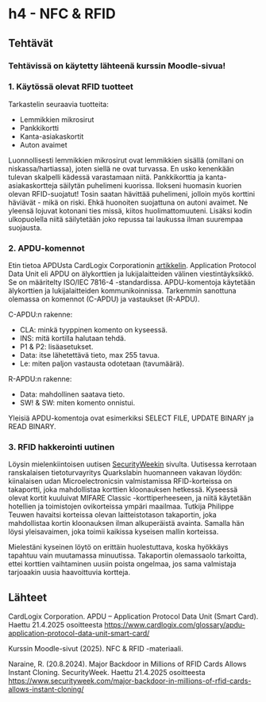 # h4 - NFC & RFID



## Tehtävät

### Tehtävissä on käytetty lähteenä kurssin Moodle-sivua!


### 1. Käytössä olevat RFID tuotteet
Tarkastelin seuraavia tuotteita:
- Lemmikkien mikrosirut
- Pankkikortti
- Kanta-asiakaskortit
- Auton avaimet

Luonnollisesti lemmikkien mikrosirut ovat lemmikkien sisällä (omillani on niskassa/hartiassa), joten siellä ne ovat turvassa. En usko kenenkään tulevan skalpelli kädessä varastamaan niitä. Pankkikorttia ja kanta-asiakaskortteja säilytän puhelimeni kuorissa. Ilokseni huomasin kuorien olevan RFID-suojatut! Tosin saatan hävittää puhelimeni, jolloin myös korttini häviävät - mikä on riski. Ehkä huonoiten suojattuna on autoni avaimet. Ne yleensä lojuvat kotonani ties missä, kiitos huolimattomuuteni. Lisäksi kodin ulkopuolella niitä säilytetään joko repussa tai laukussa ilman suurempaa suojausta.



### 2. APDU-komennot
Etin tietoa APDUsta CardLogix Corporationin [artikkelin](https://www.cardlogix.com/glossary/apdu-application-protocol-data-unit-smart-card/). Application Protocol Data Unit eli APDU on älykorttien ja lukijalaitteiden välinen viestintäyksikkö. Se on määritelty ISO/IEC 7816-4 -standardissa. APDU-komentoja käytetään älykorttien ja lukijalaitteiden kommunikoinnissa. Tarkemmin sanottuna olemassa on komennot (C-APDU) ja vastaukset (R-APDU).

C-APDU:n rakenne:
- CLA: minkä tyyppinen komento on kyseessä.
- INS: mitä kortilla halutaan tehdä.
- P1 & P2: lisäasetukset.
- Data: itse lähetettävä tieto, max 255 tavua.
- Le: miten paljon vastausta odotetaan (tavumäärä).

R-APDU:n rakenne:
- Data: mahdollinen saatava tieto.
- SW! & SW: miten komento onnistui.

Yleisiä APDU-komentoja ovat esimerkiksi SELECT FILE, UPDATE BINARY ja READ BINARY.



### 3. RFID hakkerointi uutinen
Löysin mielenkiintoisen uutisen [SecurityWeekin](https://www.securityweek.com/major-backdoor-in-millions-of-rfid-cards-allows-instant-cloning/) sivulta. Uutisessa kerrotaan ranskalaisen tietoturvayritys Quarkslabin huomanneen vakavan löydön: kiinalaisen udan Microelectronicsin valmistamissa RFID-korteissa on takaportti, joka mahdollistaa korttien kloonauksen hetkessä. Kyseessä olevat kortit kuuluivat MIFARE Classic -korttiperheeseen, ja niitä käytetään hotellien ja toimistojen ovikorteissa ympäri maailmaa. Tutkija Philippe Teuwen havaitsi korteissa olevan laitteistotason takaportin, joka mahdollistaa kortin kloonauksen ilman alkuperäistä avainta. Samalla hän löysi yleisavaimen, joka toimii kaikissa kyseisen mallin korteissa.

Mielestäni kyseinen löytö on erittäin huolestuttava, koska hyökkäys tapahtuu vain muutamassa minuutissa. Takaportin olemassaolo tarkoitta, ettei korttien vaihtaminen uusiin poista ongelmaa, jos sama valmistaja tarjoaakin uusia haavoittuvia kortteja.




## Lähteet

CardLogix Corporation. APDU – Application Protocol Data Unit (Smart Card). Haettu 21.4.2025 osoitteesta https://www.cardlogix.com/glossary/apdu-application-protocol-data-unit-smart-card/

Kurssin Moodle-sivut (2025). NFC & RFID -materiaali.

Naraine, R. (20.8.2024). Major Backdoor in Millions of RFID Cards Allows Instant Cloning. SecurityWeek. Haettu 21.4.2025 osoitteesta https://www.securityweek.com/major-backdoor-in-millions-of-rfid-cards-allows-instant-cloning/
